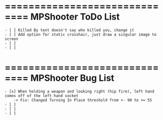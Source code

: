 ==============================
    MPShooter ToDo List
==============================

    - [ ] Killed By text doesn't say who killed you, change it
    - [ ] Add option for static crosshair, just draw a singular image to screen
    - [ ] 
    - [ ]
    


==============================
    MPShooter Bug List
==============================

    - [x] When holding a weapon and looking right (hip fire), left hand comes off of the left hand socket
        -> Fix: Changed Turning In Place threshold from +- 90 to += 55
    - [ ]
    - [ ]
    - [ ]

